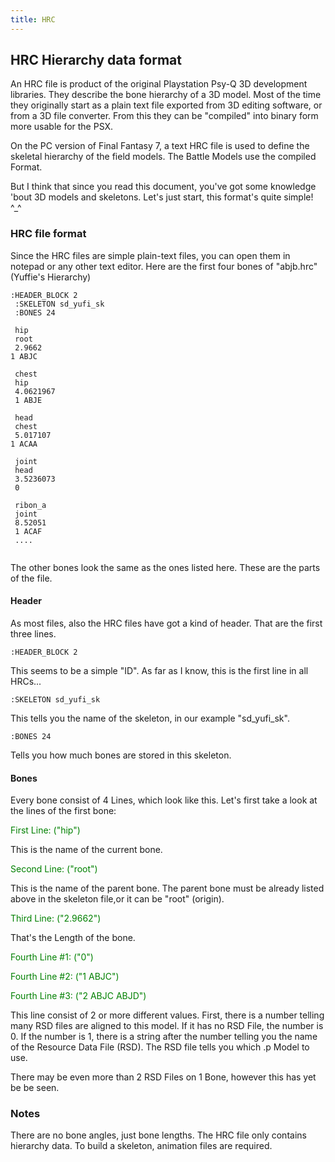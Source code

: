 ```yaml
---
title: HRC
---
```


## HRC Hierarchy data format

An HRC file is product of the original Playstation Psy-Q 3D development libraries. They describe the bone hierarchy of a 3D model. Most of the time they originally start as a plain text file exported from 3D editing software, or from a 3D file converter. From this they can be "compiled" into binary form more usable for the PSX.

On the PC version of Final Fantasy 7, a text HRC file is used to define the skeletal hierarchy of the field models. The Battle Models use the compiled Format.

But I think that since you read this document, you've got some knowledge 'bout 3D models and skeletons. Let's just start, this format's quite simple! ^\_^

### HRC file format

Since the HRC files are simple plain-text files, you can open them in notepad or any other text editor. Here are the first four bones of "abjb.hrc" (Yuffie's Hierarchy)

`:HEADER_BLOCK 2`  
` :SKELETON sd_yufi_sk`  
` :BONES 24`  
` `  
` hip`  
` root`  
` 2.9662`  
` 1 ABJC `  
` `  
` chest`  
` hip`  
` 4.0621967`  
` 1 ABJE`  
` `  
` head`  
` chest`  
` 5.017107`  
` 1 ACAA `  
` `  
` joint`  
` head`  
` 3.5236073`  
` 0`  
` `  
` ribon_a`  
` joint`  
` 8.52051`  
` 1 ACAF`  
` ....`  
` `

The other bones look the same as the ones listed here. These are the parts of the file.

#### Header

As most files, also the HRC files have got a kind of header. That are the first three lines.

`:HEADER_BLOCK 2`

This seems to be a simple "ID". As far as I know, this is the first line in all HRCs...

`:SKELETON sd_yufi_sk`

This tells you the name of the skeleton, in our example "sd_yufi_sk".

`:BONES 24`

Tells you how much bones are stored in this skeleton.

#### Bones

Every bone consist of 4 Lines, which look like this. Let's first take a look at the lines of the first bone:

<font color="GREEN"> First Line: ("hip")</font>

This is the name of the current bone.

<font color="GREEN">Second Line: ("root")</font>

This is the name of the parent bone. The parent bone must be already listed above in the skeleton file,or it can be "root" (origin).

<font color="GREEN">Third Line: ("2.9662")</font>

That's the Length of the bone.

<font color="GREEN"> Fourth Line \#1: ("0") </font>

<font color="GREEN">Fourth Line \#2: ("1 ABJC") </font>

<font color="GREEN">Fourth Line \#3: ("2 ABJC ABJD") </font>

This line consist of 2 or more different values. First, there is a number telling many RSD files are aligned to this model. If it has no RSD File, the number is 0. If the number is 1, there is a string after the number telling you the name of the Resource Data File (RSD). The RSD file tells you which .p Model to use.

There may be even more than 2 RSD Files on 1 Bone, however this has yet be be seen.

### Notes

There are no bone angles, just bone lengths. The HRC file only contains hierarchy data. To build a skeleton, animation files are required.
